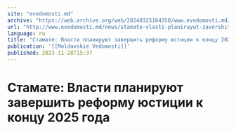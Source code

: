 ```yaml
---
site: "evedomosti.md"
archive: "https://web.archive.org/web/20240325164358/www.evedomosti.md/news/stamate-vlasti-planiruyut-zavershit-reformu-yusticii-k-koncu"
url: "http://www.evedomosti.md/news/stamate-vlasti-planiruyut-zavershit-reformu-yusticii-k-koncu"
language: ru
title: "Стамате: Власти планируют завершить реформу юстиции к концу 2025 года"
publication: '[[Moldavskie Vedomosti]]'
published: 2023-11-28T15:37
---
```


# Стамате: Власти планируют завершить реформу юстиции к концу 2025 года

